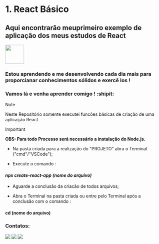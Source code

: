 # 1. React Básico

## Aqui encontrarão meuprimeiro exemplo de aplicação dos meus estudos de React 
<img src="https://cdn.jsdelivr.net/gh/devicons/devicon@latest/icons/react/react-original-wordmark.svg" width="60" height="60"/>

### Estou aprendendo e me desenvolvendo cada dia mais para proporcianar conhecimentos sólidos e exercê los !

### Vamos lá e venha aprender comigo ! :shipit:


> [!NOTE]
> Neste Repositório somente executei funcões básicas de criação de uma aplicação React.

> [!IMPORTANT]
> **OBS: Para todo Processo será necessário a instalação do Node.js.**



- Na pasta criada para a realização do "PROJETO" abra o Terminal ("cmd"/"VSCode"); 

- Execute o comando :

#### ***npx create-react-app (nome do arquivo)*** 

- Aguarde a conclusão da criacão de todos arquivos;

- Abra o Terminal na pasta criada ou entre pelo Terminal após a conclusão com o comando :
#### **cd (nome do arquivo)** 

### Contatos:

<div>
<a href="https://www.instagram.com/arthur.hfreitas/" target="_blank"><img src="https://img.shields.io/badge/-Instagram-%23E4405F?style=for-the-badge&logo=instagram&logoColor=white" target="_blank"></a>
<a href = "mailto:arthurh2018@gmail.com"><img src="https://img.shields.io/badge/Gmail-D14836?style=for-the-badge&logo=gmail&logoColor=white" target="_blank"></a>
<a href="https://www.linkedin.com/in/arthur-freitas-a6866a200/" target="_blank"><img src="https://img.shields.io/badge/-LinkedIn-%230077B5?style=for-the-badge&logo=linkedin&logoColor=white" target="_blank"></a>   
</div>
